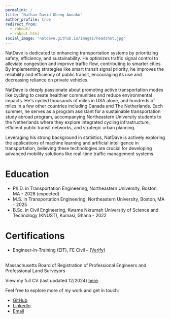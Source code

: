 ```yaml
---
permalink: /
title: "Nathan David Obeng-Amoako"
author_profile: true
redirect_from: 
  - /about/
  - /about.html
social_image: "natdave.github.io/images/headshot.jpg"
---
```

NatDave is dedicated to enhancing transportation systems by prioritizing safety, efficiency, and sustainability. He optimizes traffic signal control to alleviate congestion and improve traffic flow, contributing to smarter cities. By implementing strategies like smart transit signal priority, he improves the reliability and efficiency of public transit, encouraging its use and decreasing reliance on private vehicles.

NatDave is deeply passionate about promoting active transportation modes like cycling to create healthier communities and reduce environmental impacts. He's cycled thousands of miles in USA alone, and hundreds of miles in a few other countries including Canada and The Netherlands. Each summer, he serves as a program assistant for a sustainable transportation study abroad program, accompanying Northeastern University students to the Netherlands where they explore integrated cycling infrastructure, efficient public transit networks, and strategic urban planning.

Leveraging his strong background in statistics, NatDave is actively exploring the applications of machine learning and artificial intelligence in transportation, believing these technologies are crucial for developing advanced mobility solutions like real-time traffic management systems.

Education
======
* Ph.D. in Transportation Engineering, Northeastern University, Boston, MA - 2028 (expected)
* M.S. in Transportation Engineering, Northeastern University, Boston, MA - 2025
* B.Sc. in Civil Engineering, Kwame Nkrumah University of Science and Technology (KNUST), Kumasi, Ghana - 2022

Certifications
======
*	Engineer-in-Training (EIT), FE Civil – [(Verify)](https://www.credly.com/badges/35f81516-e8ec-40a4-ad6c-beb2d54a2894)
<br>
Massachusetts Board of Registration of Professional Engineers and Professional Land Surveyors

View my full CV (last updated 12/2024) [here](https://natdave.github.io/files/cv.pdf).

Feel free to explore more of my work and get in touch:
- [GitHub](https://github.com/natdave)
- [LinkedIn](https://www.linkedin.com/in/natdave/)
- [Email](mailto:natdave545@gmail.com)
